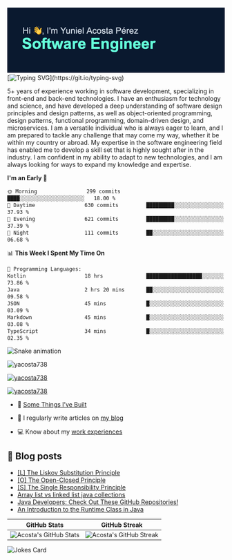 [![MasterHead](assets/github-banner.png)](https://github.com/yacosta738)
[![Typing SVG](https://readme-typing-svg.herokuapp.com?font=Fira+Code&pause=1000&color=64FFDA&width=435&lines=If+I+cannot+do+great+things%2C;+I+can+do+small+things+in+a+great+way.)](https://git.io/typing-svg)

5+ years of experience working in software development, specializing in front-end and back-end technologies. I have an enthusiasm for technology and science, and have developed a deep understanding of software design principles and design patterns, as well as object-oriented programming, design patterns, functional programming, domain-driven design, and microservices. I am a versatile individual who is always eager to learn, and I am prepared to tackle any challenge that may come my way, whether it be within my country or abroad. My expertise in the software engineering field has enabled me to develop a skill set that is highly sought after in the industry. I am confident in my ability to adapt to new technologies, and I am always looking for ways to expand my knowledge and expertise.

<!--START_SECTION:waka-->
**I'm an Early 🐤** 

```text
🌞 Morning                299 commits         ████░░░░░░░░░░░░░░░░░░░░░   18.00 % 
🌆 Daytime                630 commits         █████████░░░░░░░░░░░░░░░░   37.93 % 
🌃 Evening                621 commits         █████████░░░░░░░░░░░░░░░░   37.39 % 
🌙 Night                  111 commits         ██░░░░░░░░░░░░░░░░░░░░░░░   06.68 % 
```


📊 **This Week I Spent My Time On** 

```text
💬 Programming Languages: 
Kotlin                   18 hrs              ██████████████████░░░░░░░   73.86 % 
Java                     2 hrs 20 mins       ██░░░░░░░░░░░░░░░░░░░░░░░   09.58 % 
JSON                     45 mins             █░░░░░░░░░░░░░░░░░░░░░░░░   03.09 % 
Markdown                 45 mins             █░░░░░░░░░░░░░░░░░░░░░░░░   03.08 % 
TypeScript               34 mins             █░░░░░░░░░░░░░░░░░░░░░░░░   02.35 % 
```


<!--END_SECTION:waka-->

![Snake animation](https://github.com/yacosta738/yacosta738/blob/output/github-contribution-grid-snake.svg)

<p style="text-align: left;"> <img src="https://komarev.com/ghpvc/?username=yacosta738&label=Profile%20views&color=64ffda&style=plastic&label=PROFILE+VIEWS" alt="yacosta738" /> </p>

<p style="text-align: left;"> <a href="https://github.com/ryo-ma/github-profile-trophy"><img src="https://github-profile-trophy.vercel.app/?username=yacosta738" alt="yacosta738" /></a> </p>

<p style="text-align: left;"> <a href="https://twitter.com/yacosta738" target="blank"><img src="https://img.shields.io/twitter/follow/yacosta738?logo=twitter&style=for-the-badge" alt="yacosta738" /></a> </p>


- :satellite: [Some Things I’ve Built](https://www.yunielacosta.com/#projects)

- :memo: I regularly write articles on [my blog](https://www.yunielacosta.com/blog)

- :computer: Know about my [work experiences](https://www.yunielacosta.com/#jobs)

## :memo: Blog posts

<!-- BLOG-POST-LIST:START -->
- [[L] The Liskov Substitution Principle](https://yunielacosta.com/blog/l-the-liskov-substitution-principle/)
- [[O] The Open-Closed Principle](https://yunielacosta.com/blog/o-the-open-closed-principle-extending-behaviors-without-modifying-code/)
- [[S] The Single Responsibility Principle](https://yunielacosta.com/blog/s-the-single-responsibility-principle/)
- [Array list vs linked list java collections](https://yunielacosta.com/blog/array-list-vs-linked-list-java-collections/)
- [Java Developers: Check Out These GitHub Repositories!](https://yunielacosta.com/blog/java-developers-check-out-these-github-repositories/)
- [An Introduction to the Runtime Class in Java](https://yunielacosta.com/blog/an-introduction-to-the-runtime-class-in-java/)
<!-- BLOG-POST-LIST:END -->

| GitHub Stats  | GitHub Streak           |
| ------- | ---------------- |
| ![Acosta's GitHub Stats](https://github-stats-profile.vercel.app/api?username=yacosta738&show_icons=true&locale=en&theme=vue-dark)    | ![Acosta's GitHub Streak](https://github-readme-streak-stats.herokuapp.com/?user=yacosta738&theme=vue-dark) |

![Jokes Card](https://readme-jokes.vercel.app/api?theme=vue-dark)
